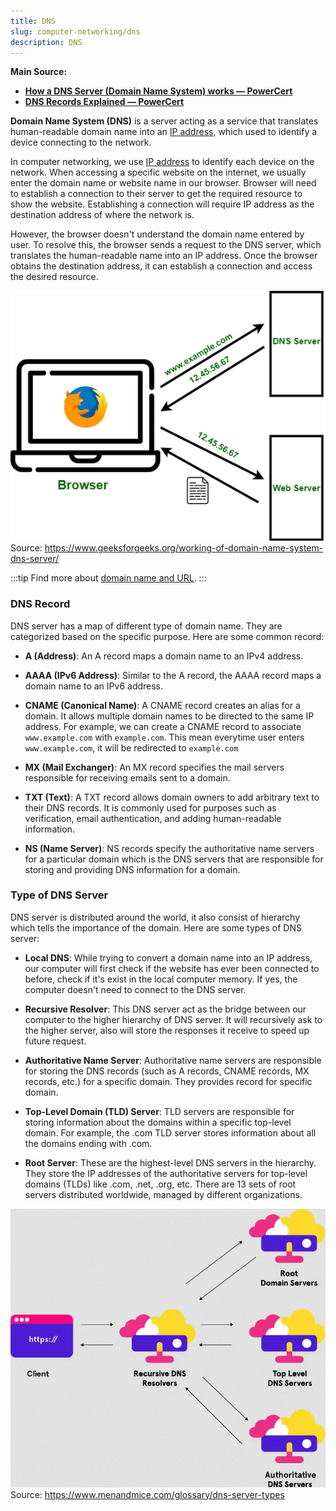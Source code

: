 ```yaml
---
title: DNS
slug: computer-networking/dns
description: DNS
---
```


**Main Source:**

- **[How a DNS Server (Domain Name System) works — PowerCert](https://youtu.be/mpQZVYPuDGU?si=HkwtlF9fHOXMEvN7)**
- **[DNS Records Explained — PowerCert](https://youtu.be/HnUDtycXSNE?si=owMYV2iZG8w72g_r)**

**Domain Name System (DNS)** is a server acting as a service that translates human-readable domain name into an [IP address](/cs-notes/computer-networking/ip-address), which used to identify a device connecting to the network.

In computer networking, we use [IP address](/cs-notes/computer-networking/ip-address) to identify each device on the network. When accessing a specific website on the internet, we usually enter the domain name or website name in our browser. Browser will need to establish a connection to their server to get the required resource to show the website. Establishing a connection will require IP address as the destination address of where the network is.

However, the browser doesn't understand the domain name entered by user. To resolve this, the browser sends a request to the DNS server, which translates the human-readable name into an IP address. Once the browser obtains the destination address, it can establish a connection and access the desired resource.

![Browser sends request to DNS server and receive the IP address of the destination](./dns-server.png)  
Source: https://www.geeksforgeeks.org/working-of-domain-name-system-dns-server/

:::tip
Find more about [domain name and URL](/cs-notes/internet-and-web/web-url).
:::

### DNS Record

DNS server has a map of different type of domain name. They are categorized based on the specific purpose. Here are some common record:

- **A (Address)**: An A record maps a domain name to an IPv4 address.

- **AAAA (IPv6 Address)**: Similar to the A record, the AAAA record maps a domain name to an IPv6 address.

- **CNAME (Canonical Name)**: A CNAME record creates an alias for a domain. It allows multiple domain names to be directed to the same IP address. For example, we can create a CNAME record to associate `www.example.com` with `example.com`. This mean everytime user enters `www.example.com`, it will be redirected to `example.com`

- **MX (Mail Exchanger)**: An MX record specifies the mail servers responsible for receiving emails sent to a domain.

- **TXT (Text)**: A TXT record allows domain owners to add arbitrary text to their DNS records. It is commonly used for purposes such as verification, email authentication, and adding human-readable information.

- **NS (Name Server)**: NS records specify the authoritative name servers for a particular domain which is the DNS servers that are responsible for storing and providing DNS information for a domain.

### Type of DNS Server

DNS server is distributed around the world, it also consist of hierarchy which tells the importance of the domain. Here are some types of DNS server:

- **Local DNS**: While trying to convert a domain name into an IP address, our computer will first check if the website has ever been connected to before, check if it's exist in the local computer memory. If yes, the computer doesn't need to connect to the DNS server.

- **Recursive Resolver**: This DNS server act as the bridge between our computer to the higher hierarchy of DNS server. It will recursively ask to the higher server, also will store the responses it receive to speed up future request.

- **Authoritative Name Server**: Authoritative name servers are responsible for storing the DNS records (such as A records, CNAME records, MX records, etc.) for a specific domain. They provides record for specific domain.

- **Top-Level Domain (TLD) Server**: TLD servers are responsible for storing information about the domains within a specific top-level domain. For example, the .com TLD server stores information about all the domains ending with .com.

- **Root Server**: These are the highest-level DNS servers in the hierarchy. They store the IP addresses of the authoritative servers for top-level domains (TLDs) like .com, .net, .org, etc. There are 13 sets of root servers distributed worldwide, managed by different organizations.

![Type of DNS server](./type-of-dns-server.png)  
Source: https://www.menandmice.com/glossary/dns-server-types
